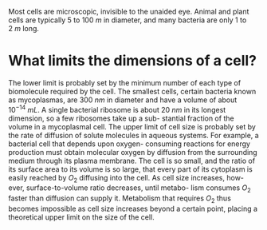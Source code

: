 Most cells are microscopic, invisible to the unaided eye. Animal and plant cells are typically $5$ to $100 \ m$ in diameter, and many bacteria are only $1$ to $2 \ m$ long. 

# What limits the dimensions of a cell? 

The lower limit is probably set by the minimum number of each type of biomolecule required by the cell. The smallest cells, certain bacteria known as mycoplasmas, are $300 \ nm$ in diameter and have a volume of about $10^{-14} \ mL$. A single bacterial ribosome is about $20 \ nm$ in its longest dimension, so a few ribosomes take up a sub- stantial fraction of the volume in a mycoplasmal cell. The upper limit of cell size is probably set by the rate of diffusion of solute molecules in aqueous systems. For example, a bacterial cell that depends upon oxygen- consuming reactions for energy production must obtain molecular oxygen by diffusion from the surrounding medium through its plasma membrane. The cell is so small, and the ratio of its surface area to its volume is so large, that every part of its cytoplasm is easily reached by $O_{2}$ diffusing into the cell. As cell size increases, how- ever, surface-to-volume ratio decreases, until metabo- lism consumes $O_{2}$ faster than diffusion can supply it. Metabolism that requires $O_{2}$ thus becomes impossible as cell size increases beyond a certain point, placing a theoretical upper limit on the size of the cell.